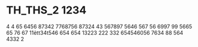 # TH_THS_2 1234
4
4
65
6456
87342
7768756
87324
43
567897
5646
567
56
6997
99
5665
65
76
67
11ẻtt34t546
654
654
13223
222
332
654546056
7634
88
564
4332
2
